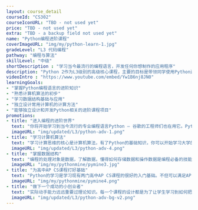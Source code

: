 ```yaml
---
layout: course_detail
courseId: "CS302"
courseIconURL: "TBD - not used yet"
price: "TBD - not used yet"
extra: "TBD - a backup field not used yet"
name: "Python编程进阶课程"
coverImageURL: "img/my/python-learn-1.jpg"
gradeLevel: "L3 代码编程"
pathway: "编程与算法"
skillLevel: "中级"
shortDescription : "学习当今最流行的编程语言，开发任何你想制作的应用程序"
description: "Python 2作为L3级别的高级核心课程，主要的目标是带领同学使用Python进行程序算法的设计与实现，并且学习高级数据结构的知识。通过课程的完成，同学可以掌握Python的数据结构与算法，并且完成一个综合的Python项目，之后的Python应用编程打下良好的基础。"
videoIntro : "https://www.youtube.com/embed/Yw1B6nj8JN0"
learningGoals:
- "掌握Python编程语言的进阶知识"
- "熟悉计算机算法的初步"
- "学习数据结构基础与应用"
- "独立设计常用计算机的计算方法"
- "能够独立设计和开发Python相关的进阶课程项目"
promotions:
- title: "进入编程的进阶世界"
  text: "你将开始学习到当今流行的专业编程语言Python — 谷歌的工程师们也在用它。Python可以让你编写出可以解决各种复杂问题的程序。"
  imageURL: "img/updated/L3/python-adv-1.png"
- title: "学习计算机算法"
  text: "学习计算思维的核心是计算机算法，有了Python的基础知识，你可以开始学习大学的算法课程。"
  imageURL: "img/updated/L3/python-adv-4.png"
- title: "掌握数据结构"
  text: "编程的处理对象是数据，了解数据，懂得如何存储数据和操作数据是编程必备的技能。"
  imageURL: "img/my/pythonmine/pymine3.jpg"
- title: "为高中AP CS课程打好基础"
  text: "Python的学习是学习现有两门高中AP CS课程的很好的入门基础。不但可以满足AP CS Principle的直接要求，而且还可以帮助学生轻易的过度到AP CS A要求的Java编程语言。"
  imageURL: "img/my/pythonmine/pymine4.png"
- title: "做下一个成功的小创业者"
  text: "实际动手能力远远重要过理论知识。每一个课程的设计都是为了让学生学习到如何把自己对于项目的一个想法通过努力变为现实。年轻的小小创业家就是在这样的挑战中产生的。"
  imageURL: "img/updated/L3/python-adv-bg-v2.png"
---
```

